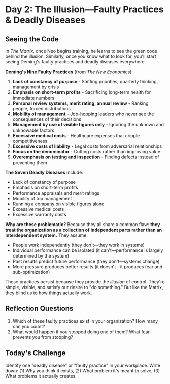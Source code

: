 # Day 2: The Illusion—Faulty Practices & Deadly Diseases

## Seeing the Code

In *The Matrix*, once Neo begins training, he learns to see the green code behind the illusion. Similarly, once you know what to look for, you'll start seeing Deming's faulty practices and deadly diseases everywhere.

**Deming's Nine Faulty Practices** (from *The New Economics*):
1. **Lack of constancy of purpose** - Shifting priorities, quarterly thinking, management by crisis
2. **Emphasis on short-term profits** - Sacrificing long-term health for immediate numbers
3. **Personal review systems, merit rating, annual review** - Ranking people, forced distributions
4. **Mobility of management** - Job-hopping leaders who never see the consequences of their decisions
5. **Management by use of visible figures only** - Ignoring the unknown and unknowable factors
6. **Excessive medical costs** - Healthcare expenses that cripple competitiveness
7. **Excessive costs of liability** - Legal costs from adversarial relationships
8. **Focus on the denominator** - Cutting costs rather than improving value
9. **Overemphasis on testing and inspection** - Finding defects instead of preventing them

**The Seven Deadly Diseases** include:
- Lack of constancy of purpose
- Emphasis on short-term profits
- Performance appraisals and merit ratings
- Mobility of top management
- Running a company on visible figures alone
- Excessive medical costs
- Excessive warranty costs

**Why are these problematic?** Because they all share a common flaw: **they treat the organization as a collection of independent parts rather than an interdependent system.** They assume:
- People work independently (they don't—they work in systems)
- Individual performance can be isolated (it can't—performance is largely determined by the system)
- Past results predict future performance (they don't—systems change)
- More pressure produces better results (it doesn't—it produces fear and sub-optimization)

These practices persist because they provide the *illusion* of control. They're simple, visible, and satisfy our desire to "do something." But like the Matrix, they blind us to how things actually work.

## Reflection Questions
1. Which of these faulty practices exist in your organization? How many can you count?
2. What would happen if you stopped doing one of them? What fear prevents you from stopping?

## Today's Challenge
Identify one "deadly disease" or "faulty practice" in your workplace. Write down: (1) Why you think it exists, (2) What problem it's meant to solve, (3) What problems it actually creates.
